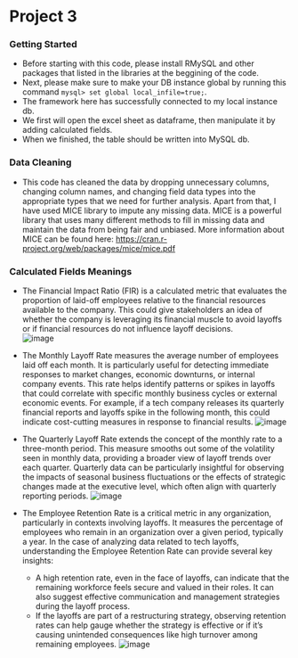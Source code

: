 # Project 3
### Getting Started
- Before starting with this code, please install RMySQL and other packages that listed in the libraries at the beggining of the code.
- Next, please make sure to make your DB instance global by running this command `mysql> set global local_infile=true;`.
- The framework here has successfully connected to my local instance db.
- We first will open the excel sheet as dataframe, then manipulate it by adding calculated fields.
- When we finished, the table should be written into MySQL db.
### Data Cleaning
- This code has cleaned the data by dropping unnecessary columns, changing column names, and changing field data types into the appropriate types that we need for further analysis. Apart from that, I have used MICE library to impute any missing data. MICE is a powerful library that uses many different methods to fill in missing data and maintain the data from being fair and unbiased. More information about MICE can be found here: https://cran.r-project.org/web/packages/mice/mice.pdf
### Calculated Fields Meanings
- The Financial Impact Ratio (FIR) is a calculated metric that evaluates the proportion of laid-off employees relative to the financial resources available to the company. This could give stakeholders an idea of whether the company is leveraging its financial muscle to avoid layoffs or if financial resources do not influence layoff decisions.<br />
![image](https://github.com/KenHuynh0610/project3/assets/21966832/09e83d01-f3d4-42e9-91c6-b7730ba6404a)
- The Monthly Layoff Rate measures the average number of employees laid off each month. It is particularly useful for detecting immediate responses to market changes, economic downturns, or internal company events.
 This rate helps identify patterns or spikes in layoffs that could correlate with specific monthly business cycles or external economic events. For example, if a tech company releases its quarterly financial reports and layoffs spike in the following month, this could indicate cost-cutting measures in response to financial results.
![image](https://github.com/KenHuynh0610/project3/assets/21966832/07e39cc0-c62c-49ee-b6f1-36422fa7de03)
 
- The Quarterly Layoff Rate extends the concept of the monthly rate to a three-month period.
This measure smooths out some of the volatility seen in monthly data, providing a broader view of layoff trends over each quarter. Quarterly data can be particularly insightful for observing the impacts of seasonal business fluctuations or the effects of strategic changes made at the executive level, which often align with quarterly reporting periods.
![image](https://github.com/KenHuynh0610/project3/assets/21966832/6fac43b1-8fe6-4138-b395-284e8b5ee2ad)
 
- The Employee Retention Rate is a critical metric in any organization, particularly in contexts involving layoffs. It measures the percentage of employees who remain in an organization over a given period, typically a year. In the case of analyzing data related to tech layoffs, understanding the Employee Retention Rate can provide several key insights:
  - A high retention rate, even in the face of layoffs, can indicate that the remaining workforce feels secure and valued in their roles. It can also suggest effective communication and management strategies during the layoff process.
  - If the layoffs are part of a restructuring strategy, observing retention rates can help gauge whether the strategy is effective or if it’s causing unintended consequences like high turnover among remaining employees.
  ![image](https://github.com/KenHuynh0610/project3/assets/21966832/c8d48618-e2bb-4b69-afbe-a63718f346db)


